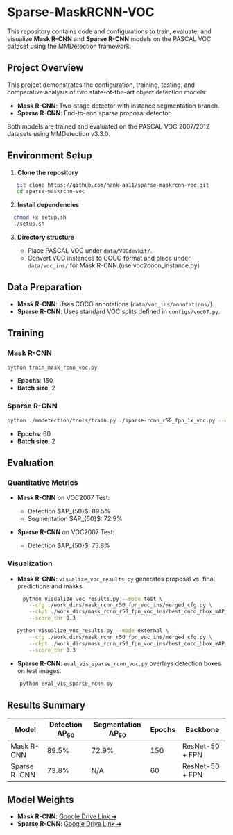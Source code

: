 # Sparse-MaskRCNN-VOC

This repository contains code and configurations to train, evaluate, and visualize **Mask R-CNN** and **Sparse R-CNN** models on the PASCAL VOC dataset using the MMDetection framework.

## Project Overview

This project demonstrates the configuration, training, testing, and comparative analysis of two state-of-the-art object detection models:

* **Mask R-CNN**: Two-stage detector with instance segmentation branch.
* **Sparse R-CNN**: End-to-end sparse proposal detector.

Both models are trained and evaluated on the PASCAL VOC 2007/2012 datasets using MMDetection v3.3.0.

## Environment Setup

1. **Clone the repository**

```bash
   git clone https://github.com/hank-aa11/sparse-maskrcnn-voc.git
   cd sparse-maskrcnn-voc
   ```
2. **Install dependencies**

```bash
  chmod +x setup.sh
  ./setup.sh

   ```
3. **Directory structure**

   * Place PASCAL VOC under `data/VOCdevkit/`.
   * Convert VOC instances to COCO format and place under `data/voc_ins/` for Mask R-CNN.(use voc2coco_instance.py)

## Data Preparation

* **Mask R-CNN**: Uses COCO annotations (`data/voc_ins/annotations/`).
* **Sparse R-CNN**: Uses standard VOC splits defined in `configs/voc07.py`.

## Training

### Mask R-CNN

```bash
python train_mask_rcnn_voc.py
```

* **Epochs**: 150
* **Batch size**: 2

### Sparse R-CNN

```bash
python ./mmdetection/tools/train.py ./sparse-rcnn_r50_fpn_1x_voc.py --work-dir ./work_dirs/sparse-rcnn_r50_fpn_1x_voc
```

* **Epochs**: 60
* **Batch size**: 2

## Evaluation

### Quantitative Metrics

* **Mask R-CNN** on VOC2007 Test:

  * Detection \$AP\_{50}\$: 89.5%
  * Segmentation \$AP\_{50}\$: 72.9%
* **Sparse R-CNN** on VOC2007 Test:

  * Detection \$AP\_{50}\$: 73.8%

### Visualization

* **Mask R-CNN**: `visualize_voc_results.py` generates proposal vs. final predictions and masks.
 ```bash
      python visualize_voc_results.py --mode test \
        --cfg ./work_dirs/mask_rcnn_r50_fpn_voc_ins/merged_cfg.py \
        --ckpt ./work_dirs/mask_rcnn_r50_fpn_voc_ins/best_coco_bbox_mAP_epoch_147.pth\
        --score_thr 0.3

    python visualize_voc_results.py --mode external \
        --cfg ./work_dirs/mask_rcnn_r50_fpn_voc_ins/merged_cfg.py \
        --ckpt ./work_dirs/mask_rcnn_r50_fpn_voc_ins/best_coco_bbox_mAP_epoch_147.pth \
        --score_thr 0.3
```
* **Sparse R-CNN**: `eval_vis_sparse_rcnn_voc.py` overlays detection boxes on test images.
```bash
    python eval_vis_sparse_rcnn.py
```

## Results Summary

| Model        | Detection AP<sub>50</sub> | Segmentation AP<sub>50</sub> | Epochs | Backbone        |
| ------------ | ------------------------- | ---------------------------- | ------ | --------------- |
| Mask R-CNN   | 89.5%                     | 72.9%                        | 150    | ResNet-50 + FPN |
| Sparse R-CNN | 73.8%                     | N/A                          | 60     | ResNet-50 + FPN |

## Model Weights

* **Mask R-CNN**: [Google Drive Link ➔](https://drive.google.com/file/d/1o3IGgOURPI9j-7_-WPuqV5zomT46c2K5/view?usp=drive_link)
* **Sparse R-CNN**: [Google Drive Link ➔](https://drive.google.com/file/d/1d_IeFGk1W-22yvulg5tTFLsg5vlkQpaM/view?usp=drive_link)

